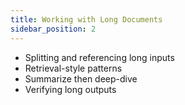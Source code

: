 ```yaml
---
title: Working with Long Documents
sidebar_position: 2
---
```


- Splitting and referencing long inputs
- Retrieval-style patterns
- Summarize then deep-dive
- Verifying long outputs
